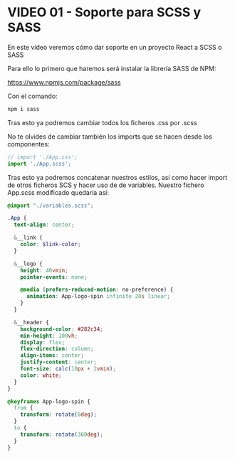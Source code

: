 # VIDEO 01 - Soporte para SCSS y SASS

En este vídeo veremos cómo dar soporte en un proyecto React a SCSS o SASS

Para ello lo primero que haremos será instalar la librería SASS de NPM:

<https://www.npmjs.com/package/sass>

Con el comando:

```jsx
npm i sass
```

Tras esto ya podremos cambiar todos los ficheros .css por .scss 

No te olvides de cambiar también los imports que se hacen desde los componentes:

```jsx
// import './App.css';
import './App.scss';
```

Tras esto ya podremos concatenar nuestros estilos, así como hacer import de otros ficheros SCS y hacer uso de de variables. Nuestro fichero App.scss modificado quedaría así:

```scss
@import "./variables.scss";

.App {
  text-align: center;

  &__link {
    color: $link-color;
  }

  &__logo {
    height: 40vmin;
    pointer-events: none;

    @media (prefers-reduced-motion: no-preference) {
      animation: App-logo-spin infinite 20s linear;
    }
  }

  &__header {
    background-color: #282c34;
    min-height: 100vh;
    display: flex;
    flex-direction: column;
    align-items: center;
    justify-content: center;
    font-size: calc(10px + 2vmin);
    color: white;
  }
}

@keyframes App-logo-spin {
  from {
    transform: rotate(0deg);
  }
  to {
    transform: rotate(360deg);
  }
}
```
